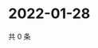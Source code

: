 # 2022-01-28

共 0 条

<!-- BEGIN WEIBO -->
<!-- 最后更新时间 Fri Jan 28 2022 06:08:09 GMT+0800 (China Standard Time) -->

<!-- END WEIBO -->
